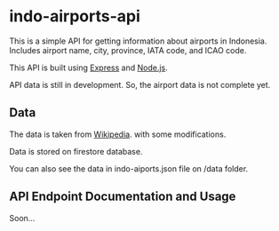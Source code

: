# indo-airports-api

This is a simple API for getting information about airports in Indonesia. Includes airport name, city, province, IATA code, and ICAO code.

This API is built using [Express](https://expressjs.com/) and [Node.js](https://nodejs.org/en/).

API data is still in development. So, the airport data is not complete yet.

## Data

The data is taken from [Wikipedia](https://en.wikipedia.org/wiki/List_of_airports_in_Indonesia). with some modifications.

Data is stored on firestore database.

You can also see the data in indo-aiports.json file on /data folder.

## API Endpoint Documentation and Usage

Soon...